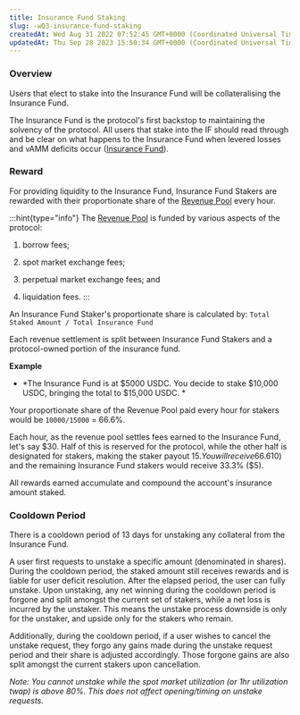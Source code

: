 ```yaml
---
title: Insurance Fund Staking
slug: -wQ3-insurance-fund-staking
createdAt: Wed Aug 31 2022 07:52:45 GMT+0000 (Coordinated Universal Time)
updatedAt: Thu Sep 28 2023 15:50:34 GMT+0000 (Coordinated Universal Time)
---
```


### Overview

Users that elect to stake into the Insurance Fund will be collateralising the Insurance Fund.&#x20;

The Insurance Fund is the protocol's first backstop to maintaining the solvency of the protocol. All users that stake into the IF should read through and be clear on what happens to the Insurance Fund when levered losses and vAMM deficits occur ([Insurance Fund](<../Drift Protocol v2 Docs/Insurance Fund.md>)).

### Reward

For providing liquidity to the Insurance Fund, Insurance Fund Stakers are rewarded with their proportionate share of the [Revenue Pool](<../Drift Protocol v2 Docs/Revenue Pool.md>) every hour.&#x20;

:::hint{type="info"}
The [Revenue Pool](<../Drift Protocol v2 Docs/Revenue Pool.md>) is funded by various aspects of the protocol:&#x20;

1.  borrow fees;

2.  spot market exchange fees;

3.  perpetual market exchange fees; and

4.  liquidation fees.
:::

An Insurance Fund Staker's proportionate share is calculated by: `Total Staked Amount / Total Insurance Fund`

Each revenue settlement is split between Insurance Fund Stakers and a protocol-owned portion of the insurance fund.

**Example**

*   *The Insurance Fund is at $5000 USDC. You decide to stake $10,000 USDC, bringing the total to $15,000 USDC. *

Your proportionate share of the Revenue Pool paid every hour for stakers would be `10000/15000` = 66.6%.

Each hour, as the revenue pool settles fees earned to the Insurance Fund, let's say $30. Half of this is reserved for the protocol, while the other half is designated for stakers, making the staker payout $15. You will receive 66.6% of the payout ($10) and the remaining Insurance Fund stakers would receive 33.3% ($5).

All rewards earned accumulate and compound the account's insurance amount staked.

### Cooldown Period

There is a cooldown period of 13 days for unstaking any collateral from the Insurance Fund.&#x20;

A user first requests to unstake a specific amount (denominated in shares). During the cooldown period, the staked amount still receives rewards and is liable for user deficit resolution. After the elapsed period, the user can fully unstake. Upon unstaking, any net winning during the cooldown period is forgone and split amongst the current set of stakers, while a net loss is incurred by the unstaker. This means the unstake process downside is only for the unstaker, and upside only for the stakers who remain.

Additionally, during the cooldown period, if a user wishes to cancel the unstake request, they forgo any gains made during the unstake request period and their share is adjusted accordingly. Those forgone gains are also split amongst the current stakers upon cancellation.

*Note: You cannot unstake while the spot market utilization (or 1hr utilization twap) is above 80%. This does not affect opening/timing on unstake requests.*

